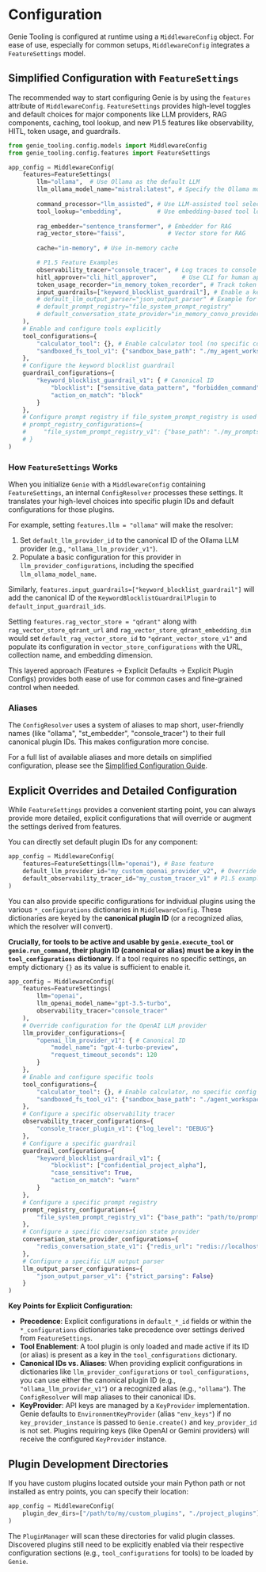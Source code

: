 # Configuration

Genie Tooling is configured at runtime using a `MiddlewareConfig` object. For ease of use, especially for common setups, `MiddlewareConfig` integrates a `FeatureSettings` model.

## Simplified Configuration with `FeatureSettings`

The recommended way to start configuring Genie is by using the `features` attribute of `MiddlewareConfig`. `FeatureSettings` provides high-level toggles and default choices for major components like LLM providers, RAG components, caching, tool lookup, and new P1.5 features like observability, HITL, token usage, and guardrails.

```python
from genie_tooling.config.models import MiddlewareConfig
from genie_tooling.config.features import FeatureSettings

app_config = MiddlewareConfig(
    features=FeatureSettings(
        llm="ollama",  # Use Ollama as the default LLM
        llm_ollama_model_name="mistral:latest", # Specify the Ollama model
        
        command_processor="llm_assisted", # Use LLM-assisted tool selection
        tool_lookup="embedding",          # Use embedding-based tool lookup for the LLM processor
        
        rag_embedder="sentence_transformer", # Embedder for RAG
        rag_vector_store="faiss",            # Vector store for RAG
        
        cache="in-memory", # Use in-memory cache

        # P1.5 Feature Examples
        observability_tracer="console_tracer", # Log traces to console
        hitl_approver="cli_hitl_approver",       # Use CLI for human approvals
        token_usage_recorder="in_memory_token_recorder", # Track token usage in memory
        input_guardrails=["keyword_blocklist_guardrail"], # Enable a keyword blocklist for inputs
        # default_llm_output_parser="json_output_parser" # Example for output parsing
        # default_prompt_registry="file_system_prompt_registry"
        # default_conversation_state_provider="in_memory_convo_provider"
    ),
    # Enable and configure tools explicitly
    tool_configurations={
        "calculator_tool": {}, # Enable calculator tool (no specific config needed)
        "sandboxed_fs_tool_v1": {"sandbox_base_path": "./my_agent_workspace_feature_example"}
    },
    # Configure the keyword blocklist guardrail
    guardrail_configurations={
        "keyword_blocklist_guardrail_v1": { # Canonical ID
            "blocklist": ["sensitive_data_pattern", "forbidden_command"],
            "action_on_match": "block"
        }
    },
    # Configure prompt registry if file_system_prompt_registry is used
    # prompt_registry_configurations={
    #     "file_system_prompt_registry_v1": {"base_path": "./my_prompts"}
    # }
)
```

### How `FeatureSettings` Works

When you initialize `Genie` with a `MiddlewareConfig` containing `FeatureSettings`, an internal `ConfigResolver` processes these settings. It translates your high-level choices into specific plugin IDs and default configurations for those plugins.

For example, setting `features.llm = "ollama"` will make the resolver:
1.  Set `default_llm_provider_id` to the canonical ID of the Ollama LLM provider (e.g., `"ollama_llm_provider_v1"`).
2.  Populate a basic configuration for this provider in `llm_provider_configurations`, including the specified `llm_ollama_model_name`.

Similarly, `features.input_guardrails=["keyword_blocklist_guardrail"]` will add the canonical ID of the `KeywordBlocklistGuardrailPlugin` to `default_input_guardrail_ids`.

Setting `features.rag_vector_store = "qdrant"` along with `rag_vector_store_qdrant_url` and `rag_vector_store_qdrant_embedding_dim` would set `default_rag_vector_store_id` to `"qdrant_vector_store_v1"` and populate its configuration in `vector_store_configurations` with the URL, collection name, and embedding dimension.

This layered approach (Features -> Explicit Defaults -> Explicit Plugin Configs) provides both ease of use for common cases and fine-grained control when needed.

### Aliases

The `ConfigResolver` uses a system of aliases to map short, user-friendly names (like "ollama", "st_embedder", "console_tracer") to their full canonical plugin IDs. This makes configuration more concise.

For a full list of available aliases and more details on simplified configuration, please see the [Simplified Configuration Guide](simplified_configuration.md).

## Explicit Overrides and Detailed Configuration

While `FeatureSettings` provides a convenient starting point, you can always provide more detailed, explicit configurations that will override or augment the settings derived from features.

You can directly set default plugin IDs for any component:

```python
app_config = MiddlewareConfig(
    features=FeatureSettings(llm="openai"), # Base feature
    default_llm_provider_id="my_custom_openai_provider_v2", # Override default ID
    default_observability_tracer_id="my_custom_tracer_v1" # P1.5 example
)
```

You can also provide specific configurations for individual plugins using the various `*_configurations` dictionaries in `MiddlewareConfig`. These dictionaries are keyed by the **canonical plugin ID** (or a recognized alias, which the resolver will convert).

**Crucially, for tools to be active and usable by `genie.execute_tool` or `genie.run_command`, their plugin ID (canonical or alias) must be a key in the `tool_configurations` dictionary.** If a tool requires no specific settings, an empty dictionary `{}` as its value is sufficient to enable it.

```python
app_config = MiddlewareConfig(
    features=FeatureSettings(
        llm="openai",
        llm_openai_model_name="gpt-3.5-turbo", 
        observability_tracer="console_tracer"
    ),
    # Override configuration for the OpenAI LLM provider
    llm_provider_configurations={
        "openai_llm_provider_v1": { # Canonical ID
            "model_name": "gpt-4-turbo-preview", 
            "request_timeout_seconds": 120
        }
    },
    # Enable and configure specific tools
    tool_configurations={
        "calculator_tool": {}, # Enable calculator, no specific config needed
        "sandboxed_fs_tool_v1": {"sandbox_base_path": "./agent_workspace"}
    },
    # Configure a specific observability tracer
    observability_tracer_configurations={
        "console_tracer_plugin_v1": {"log_level": "DEBUG"}
    },
    # Configure a specific guardrail
    guardrail_configurations={
        "keyword_blocklist_guardrail_v1": {
            "blocklist": ["confidential_project_alpha"],
            "case_sensitive": True,
            "action_on_match": "warn"
        }
    },
    # Configure a specific prompt registry
    prompt_registry_configurations={
        "file_system_prompt_registry_v1": {"base_path": "path/to/prompts", "template_suffix": ".txt"}
    },
    # Configure a specific conversation state provider
    conversation_state_provider_configurations={
        "redis_conversation_state_v1": {"redis_url": "redis://localhost:6379/1"}
    },
    # Configure a specific LLM output parser
    llm_output_parser_configurations={
        "json_output_parser_v1": {"strict_parsing": False}
    }
)
```

**Key Points for Explicit Configuration:**

*   **Precedence**: Explicit configurations in `default_*_id` fields or within the `*_configurations` dictionaries take precedence over settings derived from `FeatureSettings`.
*   **Tool Enablement**: A tool plugin is only loaded and made active if its ID (or alias) is present as a key in the `tool_configurations` dictionary.
*   **Canonical IDs vs. Aliases**: When providing explicit configurations in dictionaries like `llm_provider_configurations` or `tool_configurations`, you can use either the canonical plugin ID (e.g., `"ollama_llm_provider_v1"`) or a recognized alias (e.g., `"ollama"`). The `ConfigResolver` will map aliases to their canonical IDs.
*   **KeyProvider**: API keys are managed by a `KeyProvider` implementation. Genie defaults to `EnvironmentKeyProvider` (alias `"env_keys"`) if no `key_provider_instance` is passed to `Genie.create()` and `key_provider_id` is not set. Plugins requiring keys (like OpenAI or Gemini providers) will receive the configured `KeyProvider` instance.

## Plugin Development Directories

If you have custom plugins located outside your main Python path or not installed as entry points, you can specify their location:

```python
app_config = MiddlewareConfig(
    plugin_dev_dirs=["/path/to/my/custom_plugins", "./project_plugins"]
)
```
The `PluginManager` will scan these directories for valid plugin classes. Discovered plugins still need to be explicitly enabled via their respective configuration sections (e.g., `tool_configurations` for tools) to be loaded by `Genie`.
